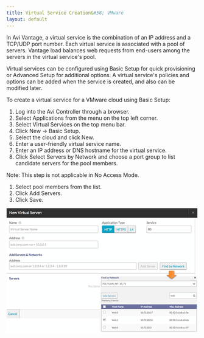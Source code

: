```yaml
---
title: Virtual Service Creation&#58; VMware
layout: default
---
```

In Avi Vantage, a virtual service is the combination of an IP address and a TCP/UDP port number. Each virtual service is associated with a pool of servers. Vantage load balances web requests from end-users among the servers in the virtual service's pool.

Virtual services can be configured using Basic Setup for quick provisioning or Advanced Setup for additional options. A virtual service's policies and options can be added when the service is created, and also can be modified later.

To create a virtual service for a VMware cloud using Basic Setup:

1. Log into the Avi Controller through a browser.
1. Select Applications from the menu on the top left corner.
1. Select Virtual Services on the top menu bar.
1. Click New -> Basic Setup.
1. Select the cloud and click New.
1. Enter a user-friendly virtual service name.
1. Enter an IP address or DNS hostname for the virtual service.
1. Click Select Servers by Network and choose a port group to list candidate servers for the pool members.

Note: This step is not applicable in No Access Mode.
1. Select pool members from the list.
1. Click Add Servers.
1. Click Save.

<a href="img/vmware-create-vs.png"><img src="img/vmware-create-vs.png" alt="vmware-create-vs" width="504" height="327"></a>